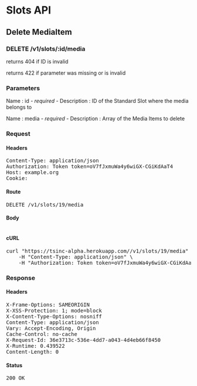 # Slots API

## Delete MediaItem

### DELETE /v1/slots/:id/media

returns 404 if ID is invalid

returns 422 if parameter was missing or is invalid

### Parameters

Name : id *- required -*
Description : ID of the Standard Slot where the media belongs to

Name : media *- required -*
Description : Array of the Media Items to delete

### Request

#### Headers

<pre>Content-Type: application/json
Authorization: Token token=oV7fJxmuWa4y6wiGX-CGiKdAaT4
Host: example.org
Cookie: </pre>

#### Route

<pre>DELETE /v1/slots/19/media</pre>

#### Body
```javascript

```


#### cURL

<pre class="request">curl &quot;https://tsinc-alpha.herokuapp.com//v1/slots/19/media&quot; -d &#39;{&quot;media&quot;:[{&quot;id&quot;:16},{&quot;id&quot;:15},{&quot;id&quot;:14},{&quot;id&quot;:13},{&quot;id&quot;:12},{&quot;id&quot;:11}]}&#39; -X DELETE \
	-H &quot;Content-Type: application/json&quot; \
	-H &quot;Authorization: Token token=oV7fJxmuWa4y6wiGX-CGiKdAaT4&quot;</pre>

### Response

#### Headers

<pre>X-Frame-Options: SAMEORIGIN
X-XSS-Protection: 1; mode=block
X-Content-Type-Options: nosniff
Content-Type: application/json
Vary: Accept-Encoding, Origin
Cache-Control: no-cache
X-Request-Id: 36e3713c-536e-4dd7-a043-4d4eb66f8450
X-Runtime: 0.439522
Content-Length: 0</pre>

#### Status

<pre>200 OK</pre>

